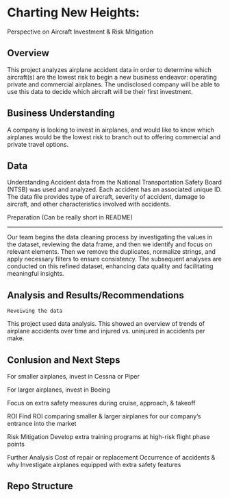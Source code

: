 # 

# Charting New Heights:
Perspective on Aircraft Investment & Risk Mitigation

## Overview
This project analyzes airplane accident data in order to determine which aircraft(s) are the lowest risk to begin a new business endeavor: operating private and commercial airplanes. The undisclosed company will be able to use this data to decide which aircraft will be their first investment.

## Business Understanding
A company is looking to invest in airplanes, and would like to know which airplanes would be the lowest risk to branch out to offering commercial and private travel options.


## Data 
Understanding
Accident data from the National Transportation Safety Board (NTSB) was used and analyzed. Each accident has an associated unique ID. The data file provides type of aircraft, severity of accident, damage to aircraft, and other characteristics involved with accidents.

Preparation (Can be really short in README)
 
-----

Our team begins the data cleaning process by investigating the values in the dataset, reviewing the data frame, and then we identify and focus on relevant elements.
Then we remove the duplicates, normalize strings, and apply necessary filters to ensure consistency. The subsequent analyses are conducted on this refined dataset, enhancing data quality and facilitating meaningful insights.

## Analysis and Results/Recommendations

    Reveiwing the data 
This project used data analysis. This showed an overview of trends of airplane accidents over time and injured vs. uninjured in accidents per make.

## Conlusion and Next Steps

For smaller airplanes, invest in Cessna or Piper

For larger airplanes, invest in Boeing

Focus on extra safety measures during cruise, approach, & takeoff

ROI
Find ROI comparing smaller & larger airplanes for our company’s entrance into the market

Risk Mitigation
Develop extra training programs at high-risk flight phase points

Further Analysis
Cost of repair or replacement
Occurrence of accidents & why
Investigate airplanes equipped with extra safety features

## Repo Structure
